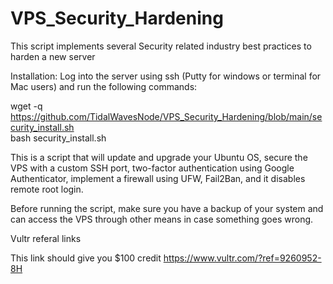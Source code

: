 # VPS_Security_Hardening
This script implements several Security related industry best practices to harden a new server

Installation:
Log into the server using ssh (Putty for windows or terminal for Mac users) and run the following commands:

wget -q https://github.com/TidalWavesNode/VPS_Security_Hardening/blob/main/security_install.sh
<br>
bash security_install.sh

This is a script that will update and upgrade your Ubuntu OS, secure the VPS with a custom SSH port, two-factor authentication using Google Authenticator, implement a firewall using UFW, Fail2Ban, and it disables remote root login.

Before running the script, make sure you have a backup of your system and can access the VPS through other means in case something goes wrong.

Vultr referal links

This link should give you $100 credit
https://www.vultr.com/?ref=9260952-8H

